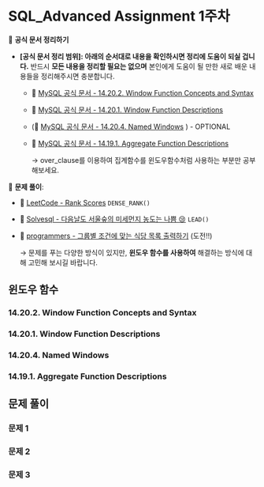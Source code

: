 # SQL_Advanced Assignment 1주차

📖 **공식 문서 정리하기**

- **[공식 문서 정리 범위]: 아래의 순서대로 내용을 확인하시면 정리에 도움이 되실 겁니다.** 반드시 **모든 내용을 정리할 필요는 없으며** 본인에게 도움이 될 만한 새로 배운 내용들을 정리해주시면 충분합니다.
    - 🔗 [MySQL 공식 문서 - 14.20.2. Window Function Concepts and Syntax](https://dev.mysql.com/doc/refman/8.0/en/window-functions-usage.html)
    - 🔗 [MySQL 공식 문서 - 14.20.1. Window Function Descriptions](https://dev.mysql.com/doc/refman/8.0/en/window-function-descriptions.html)
    - (🔗 [MySQL 공식 문서 - 14.20.4. Named Windows](https://dev.mysql.com/doc/refman/8.0/en/window-functions-named-windows.html) ) - OPTIONAL
    - 🔗 [MySQL 공식 문서 - 14.19.1. Aggregate Function Descriptions](https://dev.mysql.com/doc/refman/8.0/en/aggregate-functions.html)
        
        → over_clause를 이용하여 집계함수를 윈도우함수처럼 사용하는 부분만 공부해보세요.

📝 **문제 풀이**:

- 🔗 [LeetCode - Rank Scores](https://leetcode.com/problems/rank-scores/description/) `DENSE_RANK()`
- 🔗 [Solvesql - 다음날도 서울숲의 미세먼지 농도는 나쁨 😢](https://solvesql.com/problems/bad-finedust-measure/) `LEAD()`
- 🔗 [programmers - 그룹별 조건에 맞는 식당 목록 출력하기](https://school.programmers.co.kr/learn/courses/30/lessons/131124) (도전!!)
    
    → 문제를 푸는 다양한 방식이 있지만, **윈도우 함수를 사용하여** 해결하는 방식에 대해 고민해 보시길 바랍니다.


## 윈도우 함수

### 14.20.2. Window Function Concepts and Syntax


### 14.20.1. Window Function Descriptions


### 14.20.4. Named Windows


### 14.19.1. Aggregate Function Descriptions


## 문제 풀이


### 문제 1


### 문제 2


### 문제 3